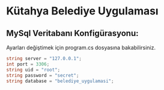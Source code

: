 # Kütahya Belediye Uygulaması

## MySql Veritabanı Konfigürasyonu:

Ayarları değiştimek için program.cs dosyasına bakabilirsiniz.

```csharp
string server = "127.0.0.1";
int port = 3306;
string uid = "root";
string password = "secret";
string database = "belediye_uygulamasi";
```